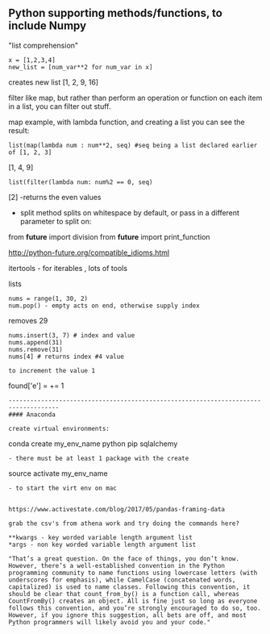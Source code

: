 ## Python supporting methods/functions, to include Numpy

"list comprehension"
```
x = [1,2,3,4]
new_list = [num_var**2 for num_var in x]
```
creates new list
[1, 2, 9, 16]

filter like map, but rather than perform an operation or function on each item in a list, you can filter out stuff.

map example, with lambda function, and creating a list you can see the result:
```
list(map(lambda num : num**2, seq) #seq being a list declared earlier of [1, 2, 3]
```
[1, 4, 9]
```
list(filter(lambda num: num%2 == 0, seq)
```
[2]
-returns the even values

- split method splits on whitespace by default, or pass in a different parameter to split on:


from __future__ import division
from __future__ import print_function

http://python-future.org/compatible_idioms.html

itertools - for iterables , lots of tools

lists
```
nums = range(1, 30, 2)
num.pop() - empty acts on end, otherwise supply index
```
removes 29
```
nums.insert(3, 7) # index and value
nums.append(31)
nums.remove(31)
nums[4] # returns index #4 value

to increment the value 1
```
found['e'] = += 1
```
------------------------------------------------------------------------------------
#### Anaconda

create virtual environments:
```
conda create my_env_name python pip sqlalchemy
```
- there must be at least 1 package with the create
```
source activate my_env_name
```
- to start the virt env on mac


https://www.activestate.com/blog/2017/05/pandas-framing-data

grab the csv's from athena work and try doing the commands here? 

**kwargs - key worded variable length argument list
*args - non key worded variable length argument list

"That’s a great question. On the face of things, you don’t know. However, there’s a well-established convention in the Python programming community to name functions using lowercase letters (with underscores for emphasis), while CamelCase (concatenated words, capitalized) is used to name classes. Following this convention, it should be clear that count_from_by() is a function call, whereas CountFromBy() creates an object. All is fine just so long as everyone follows this convention, and you’re strongly encouraged to do so, too. However, if you ignore this suggestion, all bets are off, and most Python programmers will likely avoid you and your code."
